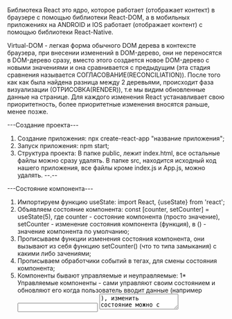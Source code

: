 Библиотека React это ядро, которое работает (отображает контект) в браузере с помощью
библиотеки React-DOM, а в мобильных приложениях на ANDROID и IOS работает
(отображает контент) с помощью библиотеки React-Native.

Virtual-DOM - легкая форма обычного DOM дерева в контексте браузера, при внесении
изменений в DOM-дерево, они не переносятся в DOM-дерево сразу, вместо этого
создается новое DOM-дерево с новыми значениями и она сравнивается с предыдущим
(эта стадия сравнения называется СОГЛАСОВАНИЕ(RECONCILIATION)). После того как
как была найдена разница между 2 деревьями, происходит фаза визуализации
(ОТРИСОВКА(RENDER)), т.е мы видим обновленные данные на странице. Для каждого
изменения React устанавливает свою приоритетность, более приоритетные изменения
вносятся раньше, менее позже.   

---Создание проекта---
1) Создание приложения: npx create-react-app "название приложения";
2) Запуск приложения: npm start;
3) Структура проекта: В папке public, лежит index.html, все остальные файлы
можно сразу удалять. В папке src, находится исходный код нашего приложения,
все файлы кроме index.js и App.js, можно удалять.
--.--

---Состояние компонента---
1) Импортируем функцию useState: import React, {useState} from 'react';
2) Объявляем состояние компонента: const [counter, setCounter] = useState(5),
где counter - состояние компонента (просто значение), setCounter - изменение
состояния компонента (функция), в () - значение компонента по умолчанию;
3) Прописываем функции изменения состояния компонента, они вызывают из себя
функцию setCounter() (что то типа замыкания) с какими либо зачениями;
4) Прописываем обработчики событий в тегах, для смены состояния компонента;
5) Компоненты бывают управляемые и неуправляемые:
  1* Управляемые компоненты - сами управляют своим состоянием и обновляют его
  когда пользователь вводит данные (например <input /> <textarea />), изменить
  состояние можно с помощью хука useState().
  2* Неуправляемые компоненты - они хранят данные формы прямо в DOM, изменить
  состояние можно с помощью хука useRef().
--.--

---Функциональный компонент---
В функциональных компонентах, состоянием компонента можно управлять с помощью
хуков ({useState} и т.д.). Алгоритм описан выше. В последнее время, в основном
приоритет отдается функциональным компонентам.
--.--

---Классовый компонент---
В классовых компонентах, состоянием компонента управляет constructor класса.
В последнее время, компоненты в классовом стиле, используют все реже, и отдают
предпочтение функциональным и использованию хуков.
--.--

---Хуки---
Хуки - это некоторые функции, которые предоставляет React, эти функции всегда
начинаются со слова use, при этом хуки можно использовать либо в функциональных
компонентах, либо в собственных хуках, т.е. мы можем на основании основных
хуков, делать свои собственные хуки, с различным функционалом. Хуки можно
использовать только на верхнем уровне вложенности. Основных React хуков 6:
useState();
useEffect();
useRef();
useMemo();
useCallback();
useContext();
Подробное описание хуков:
1) useState() - хук состояния компонента, с помощью него мы создаем состояние у
управляемого компонента и меняем его.
Пример: const [title, setTitle] = useState('shocv');
2) useRef() - с помощью этого хука, мы можем получить доступ с DOM - элементу,
и уже у этого DOM - элемента забрать value. Использется для управление
состоянием неуправляемого компонента.
Пример: const bodyInputRef = useRef();
3) useMemo(callback, deps) - этот хук производит вычисления, запоминает
результат этого вычисления и кэширует (такое поведение называется мемоизация),
и на каждую перерисовку компонента, она не пересчитывает заново, она достает
пересчитанные данные из кэша, и использует их. Но если какая то из зависимостей
изменилась, то хук вновь пересчитывает и кэширует результат выполнения до тех
пор, пока опять одна из зависимостей не изменится. Первым параметром этот хук
принимает callback - функцию обратного вызова, а вторым массив зависимости.
Пример:
const sortedAndSearchedPosts = useMemo(() => {
  return sortedPosts.filter(post => post.title.toLowerCase().includes(searchQuery))
}, [searchQuery, sortedPosts])
4) Кастомные хуки - это хуки, которые мы создаем самостоятельно, внутри себя они
используют стандартные React хуки. Чтобы создать кастомный хук, нужно создать
отдельный .js файл с названием use... в отдельной папке hooks, и в нем прописать
код хука, и затем использовать его в другом файле, сперва прописав путь к хуку
(пример: import {usePosts} from "./hooks/usePosts"), а затем использовать сам
хук (пример: const sortedAndSearchedPosts = usePosts(posts, filter.sort, filter.query))
5) useEffect(callback, deps) - хук для управления стадиями жизненного цикла
компонента, его можно использовать столько раз сколько нам необходимо. Например
один хук следит за одними данными, другой за другими, третий хук отрабатывает
только при первичной отрисовке, и т.д.
Работает useEffect(callback, deps) следующим образом, первым параметром он
принимает callback - функцию а вторым массив зависимостей (так же как
useMemo(callback, deps)). Следить за всеми жизненными циклами компонента можно
следующим образом:
  1*Монтирование (mount)
  Когда массив зависимостей пустой, callback - функция
  отработает только 1 раз, когда компонент был вмонтирован, таким образом мы
  можем отследить эту стадию вмонтирования и выполнить нужные для нас действия.
  2*Обновление (update)
  Для того чтобы следить за изменениями (т.е за стадией обновления), нужно внести
  какие то зависимости в массив зависимостей, каждый раз когда в списке
  зависимостейбудут происходить изменения, будет отрабатыватся callback - функция
  которую мы передали в хук useEffect(callback, deps).
  3*Размонтирование (unmount)
  За стадией размонтирования компонента, можно следить если callback возвращает
  какую то функцию (return), то эта функция будет вызвана как раз в момент
  демонтирования компонента. В этот момент необходимо делать различные очистки,
  очищать глобальное хранилище, отписыватся от каких то событий и т.д.
Пример:      
useEffect(() => {
  fetchPosts()
}, [])
--.--

---Props - аргументы компонента---
1) Props - некоторые входные данные (объект), которые может принимать компонент,
для более гибкой настройки компонента.
2) Key - когда мы создаем списки с помощью Props, обязательным условием является
указание ключа (key), значение этого ключа должно быть уникальным (как правило
это id элемента списка). Ключи позволяют React делать рендеринг и перерисовывать
не весь список, а только те элементы, в которых произошли изменения.
3) Props.children - React не знает, в какое место компонента нужно добавлять
вложенные элементы, для этого используется Props.children. Например, мы сделали
UI - компонент кнопки, и мы используем эту кнопку несколько раз в проекте,
значит текст внутри кнопки, при каждом использовании, у нас будет разным, чтобы
сказать React в каком месте кнпки можно вставить текст используем Props.children.
Пример кода: <button>{props.children}</button>.
--.--

---React Transition Group---
React Transition Group - это библиотека React, для создания анимации. С помощью
нее можно анимировать переходы входы и выходы, отслеживать фазы анимации
(т.е когда анимация активна, когда анимация закончилась). Инструкция по
использованию находится на сайте документации.
Команда для установки: npm install react-transition-group --save
---.---

---Библиотека для работы с сервером. Axios---
Axios - это библиотека для работы с сервером (что то вроде fetch).
Команда для установки:npm install axios
---.---

---Жизненный цикл компонента---
Каждый компонент обладает своим жизненным циклом и он проходит в 3 этапа:
  1)Монтирование (mount) - создается компонент и монтируется в DOM дерево.
  2)Обновление (update) - например мы изменили состояние, произошел перерендер
  (перерисовка) компонента, и эта стадия называется обновление. Т.е это стадия
  активной жизни компонента, когда он работает, когда мы его видим, когда он живет.
  3)Размонтирование (unmount) - стадия, когда компонент не нужен и по какой то
  причине мы его удаляем. Например мы хотим его скрыть, или переходим на другую
  страницу и за ненадобностью React его уничтожает.
Для управления стадиями жизненного цикла компонента используется хук useEffect().  
---.---

---React router---
React router - библиотека для управления роутингом в браузере. Использовать
следующим образом:
  1) Устанавливаем. Команда для установки: npm install react-router-dom
  2) Прописываем ссылку к компоненту роутинга:
  import {BrowserRouter, Route, Link, Switch, Redirect} from 'react-router-dom';
  3) Оборачиваем весь компонет приложения, где хотим реализовать роутинг в компонент
  <BrowserRouter>App</BrowserRouter>.
  4) Для того чтобы объявить какой то маршрут, (какую то страницу в нашем
  приложении, на которую мы переходим), React-router предоставляет компонент,
  который называется Route. В него мы помещаем компонент который хотим отрисовать,
  а в path="/link" указываем ссылку по которой открывается компонент. Пример:
  <Route path="/posts"><Posts /></Route>. Однако в данном случае, нам нужно
  будет постоянно менять ссылку вручную, для того чтобы динамически передвигаться
  по приложению можно положить ссылки в тег <a href="/posts"></a>, тогда при
  нажатии на ссылку, страница откроет нам нужный компонент там, где нам нужно.
  5) Для того, чтобы переход между страницами осуществлялся без перезагрузки
  приложения (SPA), React-router предоставляет компонент, который называется Link,
  его нужно использовать вместо тега <a href="/posts"></a>, следующим образом
  <Link to="/posts">Посты</Link>.
  6) Обработка несуществующих ссылок. На случай, если пользователь перейдет по
  несуществующей ссылке, React-router предоставляет компоненты Switch и Redirect.
  В Switch мы оборачиваем все возможные ссылки в нашем приложении. В Redirect
  указываем какую страницу открывать если ссылки не существует, Redirect также
  оборачивается в Switch.
  Пример:
  <Switch>
    <Route path="/about">
      <About />
    </Route>
    <Route path="/posts">
      <Posts />
    </Route>
    <Route path="/error">
      <Error />
    </Route>
    <Redirect  to="/error"/>
  </Switch>
---.---
